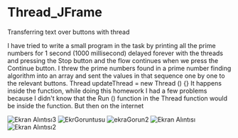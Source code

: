 # Thread_JFrame
Transferring text over buttons with thread

I have tried to write a small program in the task by printing all the prime numbers for 1 second (1000 millisecond) delayed forever 
with the threads and pressing the Stop button and the flow continues when we press the Continue button.
I threw the prime numbers found in a prime number finding algorithm into an array and sent the values in that sequence one by one 
to the relevant buttons.
Thread updateThread = new Thread () {}
It happens inside the function, while doing this homework I had a few problems because I didn't know that the Run () function in 
the Thread function would be inside the function. But then on the internet

![Ekran Alıntısı3](https://user-images.githubusercontent.com/57585087/85201449-11533f00-b308-11ea-853d-77a260a987c5.PNG)
![EkrGoruntusu](https://user-images.githubusercontent.com/57585087/85201451-12846c00-b308-11ea-8ebc-640d79e4775d.PNG)
![ekraGorun2](https://user-images.githubusercontent.com/57585087/85201452-131d0280-b308-11ea-8ffc-b6313f18b404.PNG)
![Ekran Alıntısı](https://user-images.githubusercontent.com/57585087/85201453-13b59900-b308-11ea-8e31-92bae4a3aaf4.PNG)
![Ekran Alıntısı2](https://user-images.githubusercontent.com/57585087/85201455-14e6c600-b308-11ea-918f-009942a7a9d4.PNG)
